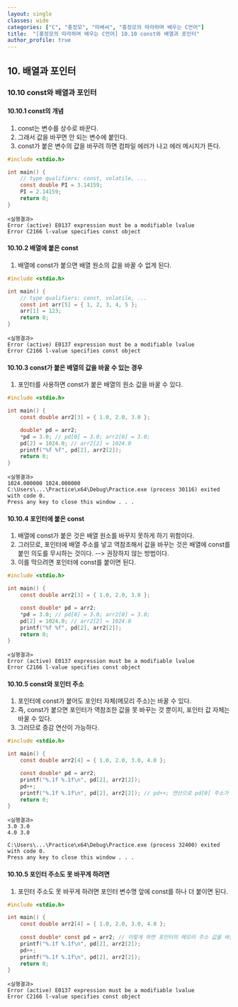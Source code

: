 ```yaml
---
layout: single
classes: wide
categories: ["C", "홍정모", "따배씨", "홍정모의 따라하며 배우는 C언어"]
title:  "[홍정모의 따라하며 배우는 C언어] 10.10 const와 배열과 포인터"
author_profile: true
---
```


## 10. 배열과 포인터

### 10.10 const와 배열과 포인터

#### 10.10.1 const의 개념

1. const는 변수를 상수로 바꾼다.
2. 그래서 값을 바꾸면 안 되는 변수에 붙인다.
3. const가 붙은 변수의 값을 바꾸려 하면 컴파일 에러가 나고 에러 메시지가 뜬다.

```c
#include <stdio.h>

int main() {
	// type qualifiers: const, volatile, ...
	const double PI = 3.14159;
	PI = 2.14159;
	return 0;
}
```
```
<실행결과>
Error (active) E0137 expression must be a modifiable lvalue
Error C2166 l-value specifies const object	
```

#### 10.10.2 배열에 붙은 const

1. 배열에 const가 붙으면 배열 원소의 값을 바꿀 수 없게 된다.

```c
#include <stdio.h>

int main() {
	// type qualifiers: const, volatile, ...
	const int arr[5] = { 1, 2, 3, 4, 5 };
	arr[1] = 123;
	return 0;
}
```
```
<실행결과>
Error (active) E0137 expression must be a modifiable lvalue
Error C2166 l-value specifies const object	
```

#### 10.10.3 const가 붙은 배열의 값을 바꿀 수 있는 경우

1. 포인터를 사용하면 const가 붙은 배열의 원소 값을 바꿀 수 있다.

```c
#include <stdio.h>

int main() {
	const double arr2[3] = { 1.0, 2.0, 3.0 };

	double* pd = arr2;
	*pd = 3.0; // pd[0] = 3.0; arr2[0] = 3.0;
	pd[2] = 1024.0; // arr2[2] = 1024.0
	printf("%f %f", pd[2], arr2[2]);
	return 0;
}
```
```
<실행결과>
1024.000000 1024.000000
C:\Users\...\Practice\x64\Debug\Practice.exe (process 30116) exited with code 0.
Press any key to close this window . . .
```

#### 10.10.4 포인터에 붙은 const

1. 배열에 const가 붙은 것은 배열 원소를 바꾸지 못하게 하기 위함이다.
2. 그러므로, 포인터에 배열 주소를 넣고 역참조해서 값을 바꾸는 것은 배열에 const를 붙인 의도를 무시하는 것이다. --> 권장하지 않는 방법이다.
3. 이를 막으려면 포인터에 const를 붙이면 된다.

```c
#include <stdio.h>

int main() {
	const double arr2[3] = { 1.0, 2.0, 3.0 };

	const double* pd = arr2;
	*pd = 3.0; // pd[0] = 3.0; arr2[0] = 3.0;
	pd[2] = 1024.0; // arr2[2] = 1024.0
	printf("%f %f", pd[2], arr2[2]);
	return 0;
}
```
```
<실행결과>
Error (active) E0137 expression must be a modifiable lvalue
Error C2166 l-value specifies const object	
```

#### 10.10.5 const와 포인터 주소

1. 포인터에 const가 붙어도 포인터 자체(메모리 주소)는 바꿀 수 있다.
2. 즉, const가 붙으면 포인터가 역참조한 값을 못 바꾸는 것 뿐이지, 포인터 값 자체는 바꿀 수 있다.
3. 그러므로 증감 연산이 가능하다.

```c
#include <stdio.h>

int main() {
	const double arr2[4] = { 1.0, 2.0, 3.0, 4.0 };

	const double* pd = arr2;
	printf("%.1f %.1f\n", pd[2], arr2[2]);
	pd++;
	printf("%.1f %.1f\n", pd[2], arr2[2]); // pd++; 연산으로 pd[0] 주소가 1 증가, 따라서 pd[0]는 2.0, pd[2]는 4.0
	return 0;
}
```
```
<실행결과>
3.0 3.0
4.0 3.0

C:\Users\...\Practice\x64\Debug\Practice.exe (process 32400) exited with code 0.
Press any key to close this window . . .
```

#### 10.10.5 포인터 주소도 못 바꾸게 하려면

1. 포인터 주소도 못 바꾸게 하려면 포인터 변수명 앞에 const를 하나 더 붙이면 된다.

```c
#include <stdio.h>

int main() {
	const double arr2[4] = { 1.0, 2.0, 3.0, 4.0 };
    
	const double* const pd = arr2; // 이렇게 하면 포인터의 메모리 주소 값을 바꿀 수 없어 pd++;에서 컴파일 에러가 난다.
	printf("%.1f %.1f\n", pd[2], arr2[2]);
	pd++;
	printf("%.1f %.1f\n", pd[2], arr2[2]);
	return 0;
}
```
```
<실행결과>
Error (active) E0137 expression must be a modifiable lvalue
Error C2166 l-value specifies const object	
```
